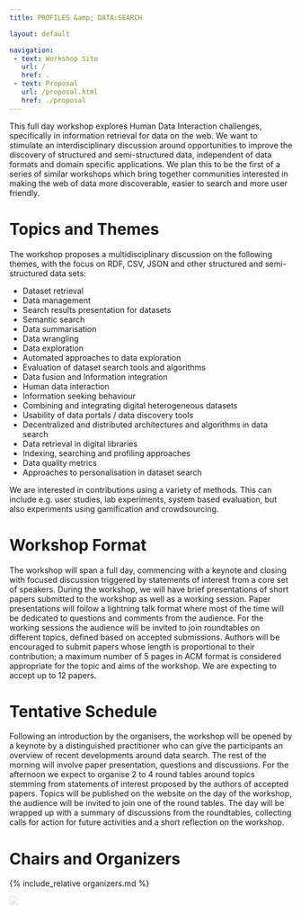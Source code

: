 ```yaml
---
title: PROFILES &amp; DATA:SEARCH 

layout: default

navigation:
 - text: Workshop Site
   url: /
   href: .
 - text: Proposal
   url: /proposal.html
   href: ./proposal
---
```


This full day workshop explores Human Data Interaction challenges, specifically in information retrieval for data on the web. We want to stimulate an interdisciplinary discussion around opportunities to improve the discovery of structured and semi-structured data, independent of data formats and domain specific applications. We plan this to be the first of a series of similar workshops which bring together communities interested in making the web of data more discoverable, easier to search and more user friendly.

# [](#topics)Topics and Themes

The workshop proposes a multidisciplinary discussion on the following themes, with the focus on RDF, CSV, JSON and other structured and semi-structured data sets:

*	Dataset retrieval
*	Data management
*	Search results presentation for datasets
*	Semantic search
*	Data summarisation
*	Data wrangling
*	Data exploration
*	Automated approaches to data exploration
*	Evaluation of dataset search tools and algorithms
*	Data fusion and Information integration
*	Human data interaction
*	Information seeking behaviour
*	Combining and integrating digital heterogeneous datasets
*	Usability of data portals / data discovery tools
*	Decentralized and distributed architectures and algorithms in data search
*	Data retrieval in digital libraries
*	Indexing, searching and profiling approaches
*	Data quality metrics
*	Approaches to personalisation in dataset search

We are interested in contributions using a variety of methods. This can include e.g. user studies, lab experiments, system based evaluation, but also experiments using gamification and crowdsourcing.

# [](#format)Workshop Format

The workshop will span a full day, commencing with a keynote and closing with focused discussion triggered by statements of interest from a core set of speakers. During the workshop, we will have brief presentations of short papers submitted to the workshop as well as a working session. Paper presentations will follow a lightning talk format where most of the time will be dedicated to questions and comments from the audience. For the working sessions the audience will be invited to join roundtables on different topics, defined based on accepted submissions. Authors will be encouraged to submit papers whose length is proportional to their contribution; a maximum number of 5 pages in ACM format is considered appropriate for the topic and aims of the workshop. We are expecting to accept up to 12 papers.

# [](#schedule)Tentative Schedule

Following an introduction by the organisers, the workshop will be opened by a keynote by a distinguished practitioner who can  give  the participants an overview of recent developments around data search. The rest of the morning will involve paper presentation, questions and discussions. For the afternoon we expect to organise 2 to 4 round tables around topics stemming from statements of interest proposed by the authors of accepted papers. Topics will be published on the website on the day of the workshop, the audience will be invited to join one of the round tables. The day will be wrapped up with a summary of discussions from the roundtables, collecting calls for action for future activities and a short reflection on the workshop.

# [](#chairs)Chairs and Organizers

{% include_relative organizers.md %}

<img src="assets/images/cropped-steve-shreve.jpg" style="opacity:.2"/>

